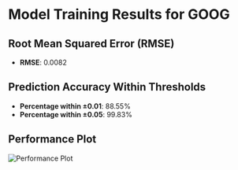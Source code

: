 # Model Training Results for GOOG

## Root Mean Squared Error (RMSE)
- **RMSE**: 0.0082

## Prediction Accuracy Within Thresholds
- **Percentage within ±0.01**: 88.55%
- **Percentage within ±0.05**: 99.83%

## Performance Plot
![Performance Plot](../imgs/GOOG.png)
